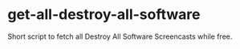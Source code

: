 # get-all-destroy-all-software
Short script to fetch all Destroy All Software Screencasts while free.
